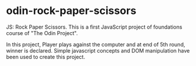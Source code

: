 # odin-rock-paper-scissors
JS: Rock Paper Scissors.
This is a first JavaScript project of foundations course of "The Odin Project".

In this project, Player plays against the computer and at end of 5th round, winner is declared.
Simple javascript concepts and DOM manipulation have been used to create this project.

